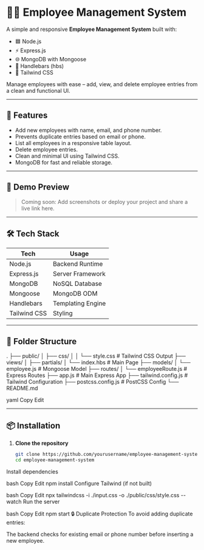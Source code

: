 # 👩‍💼 Employee Management System

A simple and responsive **Employee Management System** built with:

- 🟦 Node.js
- ⚡ Express.js
- 🌐 MongoDB with Mongoose
- 🎨 Handlebars (hbs)
- 💅 Tailwind CSS

Manage employees with ease – add, view, and delete employee entries from a clean and functional UI.

---

## 🚀 Features

- Add new employees with name, email, and phone number.
- Prevents duplicate entries based on email or phone.
- List all employees in a responsive table layout.
- Delete employee entries.
- Clean and minimal UI using Tailwind CSS.
- MongoDB for fast and reliable storage.

---

## 📸 Demo Preview

> Coming soon: Add screenshots or deploy your project and share a live link here.

---

## 🛠️ Tech Stack

| Tech        | Usage                       |
|-------------|-----------------------------|
| Node.js     | Backend Runtime             |
| Express.js  | Server Framework            |
| MongoDB     | NoSQL Database              |
| Mongoose    | MongoDB ODM                 |
| Handlebars  | Templating Engine           |
| Tailwind CSS| Styling                     |

---

## 📂 Folder Structure

.
├── public/
│ ├── css/
│ │ └── style.css # Tailwind CSS Output
├── views/
│ ├── partials/
│ └── index.hbs # Main Page
├── models/
│ └── employee.js # Mongoose Model
├── routes/
│ └── employeeRoute.js # Express Routes
├── app.js # Main Express App
├── tailwind.config.js # Tailwind Configuration
├── postcss.config.js # PostCSS Config
└── README.md

yaml
Copy
Edit

---

## 📦 Installation

1. **Clone the repository**
   ```bash
   git clone https://github.com/yourusername/employee-management-system.git
   cd employee-management-system
Install dependencies

bash
Copy
Edit
npm install
Configure Tailwind (if not built)

bash
Copy
Edit
npx tailwindcss -i ./input.css -o ./public/css/style.css --watch
Run the server

bash
Copy
Edit
npm start
🔒 Duplicate Protection
To avoid adding duplicate entries:

The backend checks for existing email or phone number before inserting a new employee.








